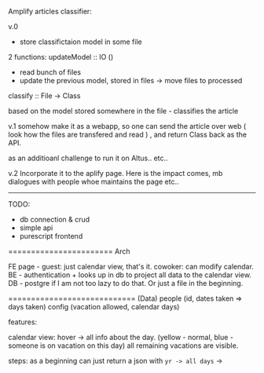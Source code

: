 Amplify articles classifier:

v.0
- store classifictaion model in some file 

2 functions:
 updateModel :: IO ()

- read bunch of files
- update the previous model, stored in files -> move files to processed

classify :: File -> Class

based on the model stored somewhere in the file - classifies the article


v.1
somehow make it as a webapp, so one can send the article over web ( look how the files are transfered and read ) , and return Class back as the API.

as an additioanl challenge to run it on Altus.. etc..

v.2 
Incorporate it to the aplify page. Here is the impact comes, mb dialogues with people whoe maintains the page etc..




--------------------
TODO:

+ db connection & crud
+ simple api
+ purescript frontend


======================= Arch

FE page - guest: just calendar view, that's it.
          cowoker: can modify calendar.
BE - authentication + looks up in db to project all data to the calendar view.
DB - postgre if I am not too lazy to do that. Or just a file in the beginning.


============================ (Data)
people (id, dates taken => days taken)
config (vacation allowed, calendar days)





features:

calendar view:
hover -> all info about the day. (yellow - normal, blue - someone is on vacation on this day)
all remaining vacations are visible.




steps:
as a beginning can just return a json with `yr -> all days` -> 